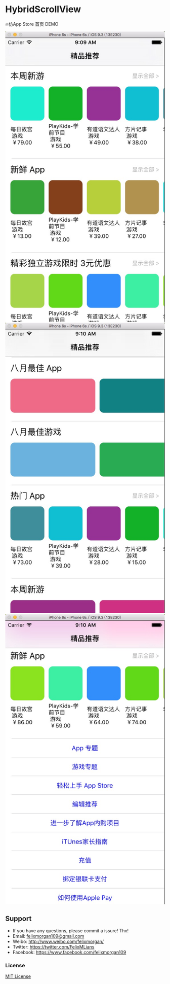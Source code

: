 # HybridScrollView
🔥仿App Store 首页 DEMO

![HybridScrollView](https://github.com/FelixMLians/HybridScrollView/blob/master/HybridScrollView/Snapshot/top1.png)
![HybridScrollView](https://github.com/FelixMLians/HybridScrollView/blob/master/HybridScrollView/Snapshot/top2.png)
![HybridScrollView](https://github.com/FelixMLians/HybridScrollView/blob/master/HybridScrollView/Snapshot/top3.png)

## Support
* If you have any questions, please commit a issure! Thx!
* Email: felixmorgan109@gmail.com 
* Weibo: http://www.weibo.com/felixmorgan/
* Twitter: https://twitter.com/FelixMLians
* Facebook: https://www.facebook.com/felixmorgan109

### License
[MIT License](http://opensource.org/licenses/MIT)
